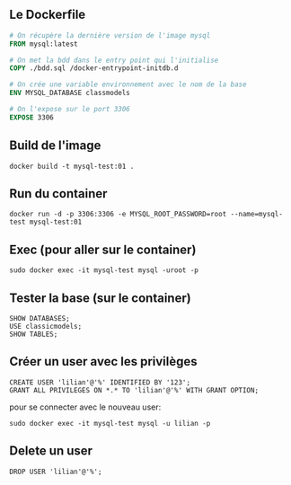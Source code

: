 ## Le Dockerfile

```Dockerfile
# On récupère la dernière version de l'image mysql
FROM mysql:latest

# On met la bdd dans le entry point qui l'initialise
COPY ./bdd.sql /docker-entrypoint-initdb.d

# On crée une variable environnement avec le nom de la base
ENV MYSQL_DATABASE classmodels

# On l'expose sur le port 3306
EXPOSE 3306 
```

## Build de l'image
```
docker build -t mysql-test:01 .
```

## Run du container
```
docker run -d -p 3306:3306 -e MYSQL_ROOT_PASSWORD=root --name=mysql-test mysql-test:01
```

## Exec (pour aller sur le container)
```
sudo docker exec -it mysql-test mysql -uroot -p
```

## Tester la base (sur le container)
```
SHOW DATABASES;
USE classicmodels;
SHOW TABLES;
```

## Créer un user avec les privilèges
```
CREATE USER 'lilian'@'%' IDENTIFIED BY '123';
GRANT ALL PRIVILEGES ON *.* TO 'lilian'@'%' WITH GRANT OPTION;
```
pour se connecter avec le nouveau user:
```
sudo docker exec -it mysql-test mysql -u lilian -p
```

## Delete un user
```
DROP USER 'lilian'@'%';
```